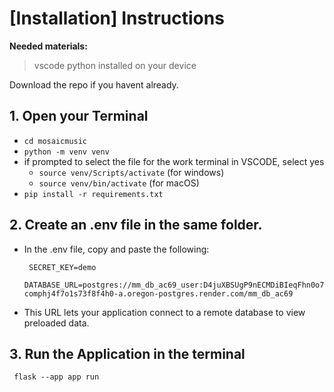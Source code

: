
# [Installation] Instructions
**Needed materials:**
> vscode
> python installed on your device

Download the repo if you havent already.

## 1. Open your Terminal
 - `cd mosaicmusic`
 - `python -m venv venv`
 - if prompted to select the file for the work terminal in VSCODE, select yes
      - `source venv/Scripts/activate` (for windows)
      - `source venv/bin/activate` (for macOS)
 - `pip install -r requirements.txt`

## 2. Create an .env file in the same folder.
- In the .env file, copy and paste the following:
     
       SECRET_KEY=demo  
       DATABASE_URL=postgres://mm_db_ac69_user:D4juXBSUgP9nECMDiBIeqFhn0o7fL3Fa@dpg-comphj4f7o1s73f8f4h0-a.oregon-postgres.render.com/mm_db_ac69
- This URL lets your application connect to a remote database to view preloaded data.

## 3. Run the Application in the terminal
     flask --app app run
